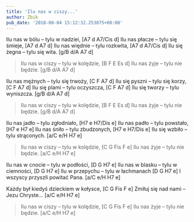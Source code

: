 ```yaml
---
title: 'Ilu nas w ciszy...'
author: Zbik
pub_date: '2018-08-04 15:12:32.253075+00:00'
---
```


Ilu nas w bólu – tylu w nadziei, [A7 d A7/Cis d]
Ilu nas płacze – tylu się śmieje, [A7 d A7 d]
Ilu nas więdnie – tylu rozkwita, [A7 d A7/Cis d]
Ilu się żegna – tylu się wita. [g/B d/A A7 d]

>Ilu nas w ciszy – tylu w kolędzie, [B F E Es d]
>Ilu nas żyje – tylu nie będzie. [g/B d/A A7 d]

Ilu nas mężnych – tylu się trwoży, [C F A7 d]
Ilu się pyszni – tylu się korzy, [C F A7 d]
Ilu się plami – tylu oczyszcza, [C F A7 d]
Ilu się tworzy – tylu wyniszcza. [g/B d/A A7 d]

>Ilu nas w ciszy – tylu w kolędzie, [B F E Es d]
>Ilu nas żyje – tylu nie będzie. [g/B d/A A7 d]

Ilu nas jadło – tylu zgłodniało, [H7 e H7/Dis e]
Ilu nas padło – tylu powstało, [H7 e H7 e]
Ilu nas śniło – tylu zbudzonych, [H7 e H7/Dis e]
Ilu się wzbiło – tylu strąconych. [a/C e/H H7 e]

>Ilu nas w ciszy – tylu w kolędzie, [C G Fis F e]
>Ilu nas żyje – tylu nie będzie. [a/C e/H H7 e]

Ilu nas w cnocie – tylu w podłości, [D G H7 e]
Ilu nas w blasku – tylu w ciemności, [D G H7 e]
Ilu w przepychu – tylu w łachmanach [D G H7 e]
I wszyscy przyszli powitać Pana. [a/C e/H H7 e]

Każdy był kiedyś dzieckiem w kołysce, [C G Fis F e]
Zmiłuj się nad nami – Jezu Chryste… [a/C e/H H7 e]

>Ilu nas w ciszy – tylu w kolędzie, [C G Fis F e]
>Ilu nas żyje – tylu nie będzie. [a/C e/H H7 e]